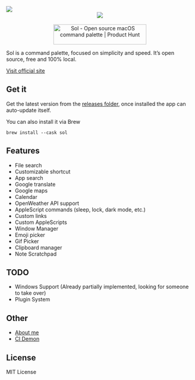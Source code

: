 <img src="https://raw.githubusercontent.com/ospfranco/sol/main/header2.png" align="center"/>

<br/>
<div align="center">
  <a align="center" href="https://twitter.com/ospfranco">
    <img src="https://img.shields.io/twitter/follow/ospfranco?label=Follow%20%40ospfranco&style=social" />
  </a>
  <br/>
  <br/>
  <a align="center" href="https://www.producthunt.com/posts/sol-2?utm_source=badge-top-post-badge&utm_medium=badge&utm_souce=badge-sol&#0045;2" target="_blank"><img src="https://api.producthunt.com/widgets/embed-image/v1/top-post-badge.svg?post_id=336659&theme=dark&period=daily" alt="Sol - Open&#0032;source&#0032;macOS&#0032;command&#0032;palette | Product Hunt" style="width: 250px; height: 54px;" width="250" height="54" /></a>
</div>

Sol is a command palette, focused on simplicity and speed. It’s open source, free and 100% local.

[Visit official site](https://solapp.io)

## Get it

Get the latest version from the [releases folder](https://github.com/ospfranco/sol/tree/main/releases), once installed the app can auto-update itself.

You can also install it via Brew

```
brew install --cask sol
```

## Features

- File search
- Customizable shortcut
- App search
- Google translate
- Google maps
- Calendar
- OpenWeather API support
- AppleScript commands (sleep, lock, dark mode, etc.)
- Custom links
- Custom AppleScripts
- Window Manager
- Emoji picker
- Gif Picker
- Clipboard manager
- Note Scratchpad

## TODO

- Windows Support (Already partially implemented, looking for someone to take over)
- Plugin System

## Other

- [About me](https://ospfranco.com)
- [CI Demon](https://cidemon.com)

## License

MIT License
